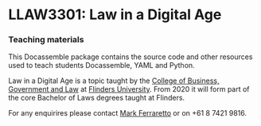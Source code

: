 # LLAW3301: Law in a Digital Age

### Teaching materials

This Docassemble package contains the source code and other resources used
to teach students Docassemble, YAML and Python.

Law in a Digital Age is a topic taught by the 
[College of Business, Government and Law](https://www.flinders.edu.au/college-business-government-law)
at [Flinders University](https://flinders.edu.au).  From 2020 it will form part of
the core Bachelor of Laws degrees taught at Flinders.

For any enquirires please contact [Mark Ferraretto](mailto:mark.ferraretto@flinders.edu.au) or on +61 8 7421 9816.
